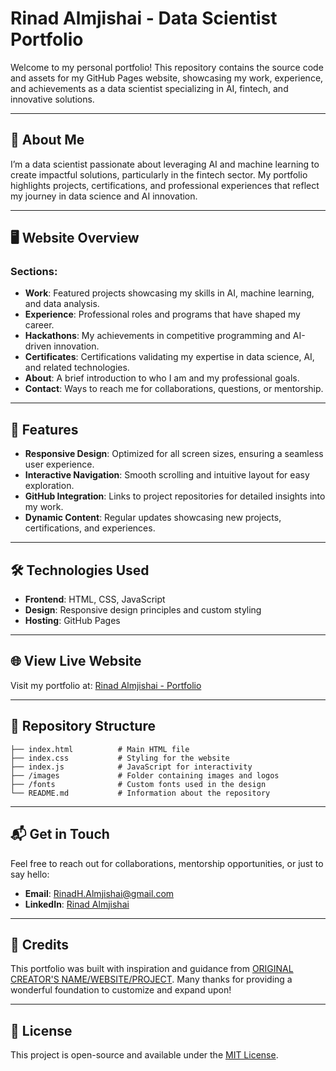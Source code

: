 # Rinad Almjishai - Data Scientist Portfolio

Welcome to my personal portfolio! This repository contains the source code and assets for my GitHub Pages website, showcasing my work, experience, and achievements as a data scientist specializing in AI, fintech, and innovative solutions.

---

## 🌟 **About Me**
I’m a data scientist passionate about leveraging AI and machine learning to create impactful solutions, particularly in the fintech sector. My portfolio highlights projects, certifications, and professional experiences that reflect my journey in data science and AI innovation.

---

## 🖥️ **Website Overview**
### **Sections:**
- **Work**: Featured projects showcasing my skills in AI, machine learning, and data analysis.
- **Experience**: Professional roles and programs that have shaped my career.
- **Hackathons**: My achievements in competitive programming and AI-driven innovation.
- **Certificates**: Certifications validating my expertise in data science, AI, and related technologies.
- **About**: A brief introduction to who I am and my professional goals.
- **Contact**: Ways to reach me for collaborations, questions, or mentorship.

---

## 🚀 **Features**
- **Responsive Design**: Optimized for all screen sizes, ensuring a seamless user experience.
- **Interactive Navigation**: Smooth scrolling and intuitive layout for easy exploration.
- **GitHub Integration**: Links to project repositories for detailed insights into my work.
- **Dynamic Content**: Regular updates showcasing new projects, certifications, and experiences.

---

## 🛠️ **Technologies Used**
- **Frontend**: HTML, CSS, JavaScript
- **Design**: Responsive design principles and custom styling
- **Hosting**: GitHub Pages

---

## 🌐 **View Live Website**
Visit my portfolio at: [Rinad Almjishai - Portfolio](https://rindataz.github.io/portfolio/)

---

## 📂 **Repository Structure**
```plaintext
├── index.html          # Main HTML file
├── index.css           # Styling for the website
├── index.js            # JavaScript for interactivity
├── /images             # Folder containing images and logos
├── /fonts              # Custom fonts used in the design
└── README.md           # Information about the repository
```

---

## 📬 **Get in Touch**
Feel free to reach out for collaborations, mentorship opportunities, or just to say hello:
- **Email**: [RinadH.Almjishai@gmail.com](mailto:RinadH.Almjishai@gmail.com)
- **LinkedIn**: [Rinad Almjishai](https://www.linkedin.com/in/renad-hassan-dataz)

---

## 🙏 **Credits**
This portfolio was built with inspiration and guidance from [ORIGINAL CREATOR'S NAME/WEBSITE/PROJECT](https://github.com/nisarhassan12/portfolio-template?tab=readme-ov-file). Many thanks for providing a wonderful foundation to customize and expand upon!

---

## 📜 **License**
This project is open-source and available under the [MIT License](LICENSE).
